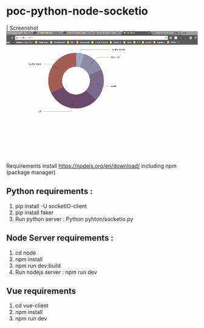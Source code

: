 # poc-python-node-socketio

| Screenshot
![alt text](https://raw.githubusercontent.com/IbrahimSassi/poc-python-node-socketio/master/screenshots/screenshot.gif)


Requirements
install https://nodejs.org/en/download/ including npm (package manager)

## Python requirements :
1. pip install -U socketIO-client
2. pip install faker
3. Run python server : Python pyhton/socketio.py


## Node Server requirements :
1. cd node
2. npm install
3. npm run dev:build
4. Run nodejs server : npm run dev

## Vue requirements
1. cd vue-client
2. npm install
3. npm run dev





